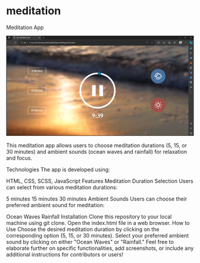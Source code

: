 # meditation
Meditation App

![Design preview](./MeditationAppReadMe.png)



This meditation app allows users to choose meditation durations (5, 15, or 30 minutes) and ambient sounds (ocean waves and rainfall) for relaxation and focus.

Technologies
The app is developed using:

HTML,
CSS,
SCSS,
JavaScript
Features
Meditation Duration Selection
Users can select from various meditation durations:

5 minutes
15 minutes
30 minutes
Ambient Sounds
Users can choose their preferred ambient sound for meditation:

Ocean Waves
Rainfall
Installation
Clone this repository to your local machine using git clone.
Open the index.html file in a web browser.
How to Use
Choose the desired meditation duration by clicking on the corresponding option (5, 15, or 30 minutes).
Select your preferred ambient sound by clicking on either "Ocean Waves" or "Rainfall."
Feel free to elaborate further on specific functionalities, add screenshots, or include any additional instructions for contributors or users!
